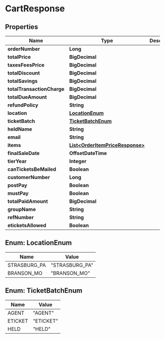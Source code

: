 

# CartResponse


## Properties

| Name | Type | Description | Notes |
|------------ | ------------- | ------------- | -------------|
|**orderNumber** | **Long** |  |  [optional] |
|**totalPrice** | **BigDecimal** |  |  [optional] |
|**taxesFeesPrice** | **BigDecimal** |  |  [optional] |
|**totalDiscount** | **BigDecimal** |  |  [optional] |
|**totalSavings** | **BigDecimal** |  |  [optional] |
|**totalTransactionCharge** | **BigDecimal** |  |  [optional] |
|**totalDueAmount** | **BigDecimal** |  |  [optional] |
|**refundPolicy** | **String** |  |  [optional] |
|**location** | [**LocationEnum**](#LocationEnum) |  |  [optional] |
|**ticketBatch** | [**TicketBatchEnum**](#TicketBatchEnum) |  |  [optional] |
|**heldName** | **String** |  |  [optional] |
|**email** | **String** |  |  [optional] |
|**items** | [**List&lt;OrderItemPriceResponse&gt;**](OrderItemPriceResponse.md) |  |  [optional] |
|**finalSaleDate** | **OffsetDateTime** |  |  [optional] |
|**tierYear** | **Integer** |  |  [optional] |
|**canTicketsBeMailed** | **Boolean** |  |  [optional] |
|**customerNumber** | **Long** |  |  [optional] |
|**postPay** | **Boolean** |  |  [optional] |
|**mustPay** | **Boolean** |  |  [optional] |
|**totalPaidAmount** | **BigDecimal** |  |  [optional] |
|**groupName** | **String** |  |  [optional] |
|**refNumber** | **String** |  |  [optional] |
|**eticketsAllowed** | **Boolean** |  |  [optional] |



## Enum: LocationEnum

| Name | Value |
|---- | -----|
| STRASBURG_PA | &quot;STRASBURG_PA&quot; |
| BRANSON_MO | &quot;BRANSON_MO&quot; |



## Enum: TicketBatchEnum

| Name | Value |
|---- | -----|
| AGENT | &quot;AGENT&quot; |
| ETICKET | &quot;ETICKET&quot; |
| HELD | &quot;HELD&quot; |



